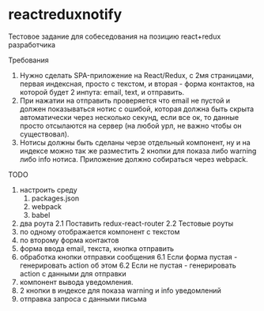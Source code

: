 # reactreduxnotify

Тестовое задание для собеседования на позицию react+redux разработчика

Требования 
1. Нужно сделать SPA-приложение на React/Redux, с 2мя страницами, первая индексная, просто с текстом, и вторая - форма контактов, на которой будет 2 инпута: email, text, и отправить. 
2. При нажатии на отправить проверяется что email не пустой и должен показываться нотис с ошибой, которая должна быть скрыта автоматически через несколько секунд, если все ок, то данные просто отсылаются на сервер (на любой урл, не важно чтобы он существовал). 
3. Нотисы должны быть сделаны черзе отдельный компонент, ну и на индексе можно так же разместить 2 кнопки для показа либо warning либо info нотиса. 
Приложение должно собираться через webpack.


TODO
1. настроить среду
	1. packages.json
	2. webpack
	3. babel
2. два роута
	2.1 Поставить redux-react-router
	2.2 Тестовые роуты
3. по одному отображается компонент с текстом
4. по второму форма контактов
5. форма ввода email, текста, кнопка отправить
6. обработка кнопки отправки сообщения
	6.1 Если форма пустая - генерировать action об этом
	6.2 Если не пустая - генерировать action с данными для отправки
7. компонент вывода уведомления.
8. 2 кнопки в индексе для показа warning и info уведомлений
9. отправка запроса с данными письма